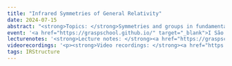 ```yaml
---
title: "Infrared Symmetries of General Relativity"
date: 2024-07-15
abstract: "<strong>Topics: </strong>Symmetries and groups in fundamental physics. Lorentz and Poincaré groups. Maps between manifolds and diffeomorphisms. Lie derivative. Conformal infinity in Minkowski spacetime. Asymptotically flat spacetimes. Carrollian structure of conformal infinity. Symmetries of conformal infinity and the BMS group. Applications."
event: '<a href="https://graspschool.github.io/" target="_blank">I São Paulo School on Gravitational Physics</a>'
lecturenotes: '<strong>Lecture notes: </strong><a href="https://graspschool.github.io/2024/files/To_Infinity_and_Beyond__An_Introduction_to_BMS_Symmetries.pdf" target="_blank">available here</a>'
videorecordings: '<p><strong>Video recordings: </strong><a href="https://graspschool.github.io/minicourses/Infrared-Symmetries.html" target="_blank">available at the school website</a></p>'
tags: IRStructure
---
```

